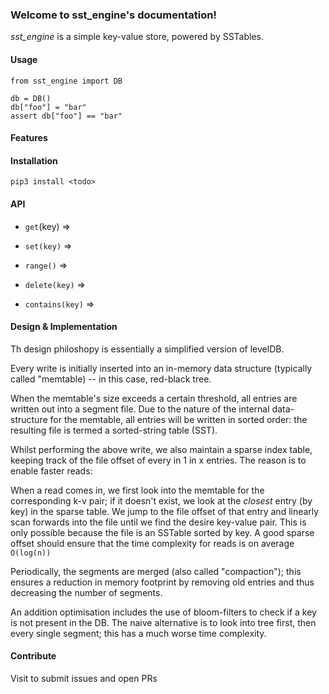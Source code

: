 ### Welcome to sst_engine's documentation! 


*sst_engine* is a simple key-value store, powered by SSTables. 

#### Usage 
```
from sst_engine import DB

db = DB() 
db["foo"] = "bar"
assert db["foo"] == "bar"

```


#### Features 



#### Installation 

`pip3 install <todo>` 



#### API

* `get`(key) =>

* `set(key)` =>

* `range()` =>

* `delete(key)` =>

* `contains(key)` =>



#### Design & Implementation 

Th design philoshopy is essentially a simplified version of levelDB. 

Every write is initially inserted into an in-memory data structure (typically called "memtable)
 -- in this case,  red-black tree. 
 
When the memtable's size exceeds a certain threshold, all entries are written out into a segment file. 
Due to the nature of the internal data-structure for the memtable, all entries will be written in sorted order:
the resulting file is termed a sorted-string table (SST).

Whilst performing the above write, we also maintain a sparse index table, keeping track of the 
file offset of every in 1 in x entries. The reason is to enable faster reads:

When a read comes in, we first look into the memtable for the corresponding k-v pair; if it doesn't exist, 
we look at the *closest* entry (by key) in the sparse table. We jump to the file offset of that entry and linearly scan forwards into 
the file until we find the desire key-value pair. This is only possible because the file is an SSTable sorted by key. 
A good sparse offset should ensure that the time complexity for reads is on average `O(log(n))`

Periodically, the segments are merged (also called "compaction"); this ensures a reduction 
in memory footprint by removing old entries and thus decreasing the number of segments. 

An addition optimisation includes the use of bloom-filters to check if a key is not present in 
the DB. The naive alternative is to look into tree first, then every single segment; this has a much worse 
time complexity. 








#### Contribute
Visit <url>  to submit issues and open PRs



